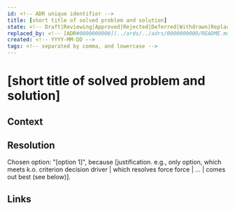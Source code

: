 ```yaml
---
id: <!-- ADR unique identifier -->
title: [short title of solved problem and solution]
state: <!-- Draft|Reviewing|Approved|Rejected|Deferred|Withdrawn|Replaced -->
replaced_by: <!-- [ADR#0000000000](../ards/../adrs/0000000000/README.md) -->
created: <!-- YYYY-MM-DD -->
tags: <!-- separated by comma, and lowercase -->
---
```


# [short title of solved problem and solution]

## Context

<!--
Describe the context and problem statement.
-->

## Resolution

Chosen option: "[option 1]", because [justification. e.g., only option, which
meets k.o. criterion decision driver | which resolves force force | … | comes
out best (see below)].

## Links

<!--
* [link name](the link)
* … numbers of links can vary
-->
